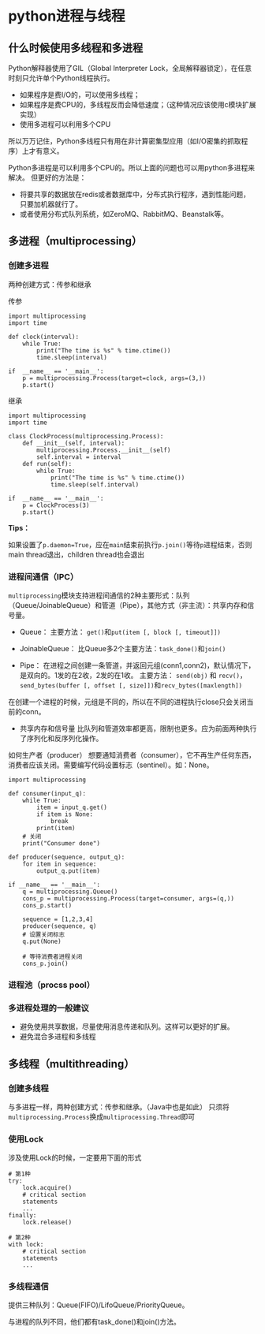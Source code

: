 # python进程与线程

## 什么时候使用多线程和多进程

Python解释器使用了GIL（Global Interpreter Lock，全局解释器锁定），在任意时刻只允许单个Python线程执行。

- 如果程序是费I/O的，可以使用多线程；
- 如果程序是费CPU的，多线程反而会降低速度；（这种情况应该使用c模块扩展实现）
- 使用多进程可以利用多个CPU

所以万万记住，Python多线程只有用在非计算密集型应用（如I/O密集的抓取程序）上才有意义。

Python多进程是可以利用多个CPU的。所以上面的问题也可以用python多进程来解决。
但更好的方法是：

- 将要共享的数据放在redis或者数据库中，分布式执行程序，遇到性能问题，只要加机器就行了。
- 或者使用分布式队列系统，如ZeroMQ、RabbitMQ、Beanstalk等。

## 多进程（multiprocessing）

### 创建多进程
两种创建方式：传参和继承

传参 

    import multiprocessing
    import time
    
    def clock(interval):
        while True:
            print("The time is %s" % time.ctime())
            time.sleep(interval)
    
    if  __name__ == '__main__':
        p = multiprocessing.Process(target=clock, args=(3,))
        p.start()

继承 

    import multiprocessing
    import time
    
    class ClockProcess(multiprocessing.Process):
        def __init__(self, interval):
            multiprocessing.Process.__init__(self)
            self.interval = interval
        def run(self):
            while True:
                print("The time is %s" % time.ctime())
                time.sleep(self.interval)
    
    if  __name__ == '__main__':
        p = ClockProcess(3)
        p.start()

__Tips：__ 

如果设置了`p.daemon=True`，应在`main`结束前执行`p.join()`等待`p`进程结束，否则main thread退出，children thread也会退出

### 进程间通信（IPC）
`multiprocessing`模块支持进程间通信的2种主要形式：队列（Queue/JoinableQueue）和管道（Pipe），其他方式（非主流）：共享内存和信号量。

* Queue：
主要方法： `get()`和`put(item [, block [, timeout]])`

* JoinableQueue：
比Queue多2个主要方法：`task_done()`和`join()`

* Pipe：
在进程之间创建一条管道，并返回元组(conn1,conn2)，默认情况下，是双向的。1发的在2收，2发的在1收。
主要方法： `send(obj)` 和 `recv()`， `send_bytes(buffer [, offset [, size]])`和`recv_bytes([maxlength])`

在创建一个进程的时候，元组是不同的，所以在不同的进程执行close只会关闭当前的conn。

* 共享内存和信号量
比队列和管道效率都更高，限制也更多。应为前面两种执行了序列化和反序列化操作。

如何生产者（producer） 想要通知消费者（consumer），它不再生产任何东西，消费者应该关闭。需要编写代码设置标志（sentinel）。如：None。

    import multiprocessing
    
    def consumer(input_q):
        while True:
            item = input_q.get()
            if item is None:
                break
            print(item)
        # 关闭
        print("Consumer done")
    
    def producer(sequence, output_q):
        for item in sequence:
            output_q.put(item)
    
    if __name__ == '__main__':
        q = multiprocessing.Queue()
        cons_p = multiprocessing.Process(target=consumer, args=(q,))
        cons_p.start()
    
        sequence = [1,2,3,4]
        producer(sequence, q)
        # 设置关闭标志
        q.put(None)
    
        # 等待消费者进程关闭
        cons_p.join()

### 进程池（procss pool）

### 多进程处理的一般建议
* 避免使用共享数据，尽量使用消息传递和队列。这样可以更好的扩展。
* 避免混合多进程和多线程

## 多线程（multithreading）

### 创建多线程
与多进程一样，两种创建方式：传参和继承。（Java中也是如此）
只须将`multiprocessing.Process`换成`multiprocessing.Thread`即可

### 使用Lock
涉及使用Lock的时候，一定要用下面的形式

    # 第1种
    try:
        lock.acquire()
        # critical section
        statements
        ...
    finally:
        lock.release()

    # 第2种
    with lock:
        # critical section
        statements
        ...

### 多线程通信
提供三种队列：Queue(FIFO)/LifoQueue/PriorityQueue。

与进程的队列不同，他们都有task_done()和join()方法。

